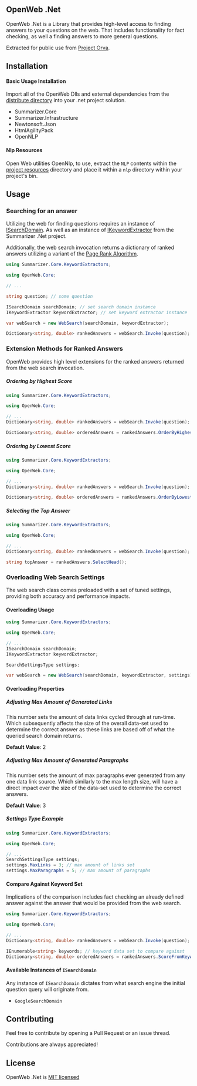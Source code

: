 ## OpenWeb .Net
OpenWeb .Net is a Library that provides high-level access to finding answers to your questions on the web. That includes functionality for fact checking, as well a finding answers to more general questions.

Extracted for public use from [Project Orva](https://www.ross-cdn.com/orva).

## Installation

#### Basic Usage Installation
Import all of the OpenWeb Dlls and external dependencies from the [distribute directory](./distribute) into your .net project solution. 
- Summarizer.Core
- Summarizer.Infrastructure
- Newtonsoft.Json
- HtmlAgilityPack
- OpenNLP

#### Nlp Resources
Open Web utilities OpenNlp, to use, extract the `NLP` contents within the [project resources](./resources/NLP) directory and place it within a `nlp` directory within your project's bin.

## Usage

### Searching for an answer
Utilizing the web for finding questions requires an instance of [ISearchDomain](#Available-Instances-of-ISearchDomain). As well as an instance of [IKeywordExtractor](https://github.com/GuyARoss/Summarizer.Net) from the Summarizer .Net project.

Additionally, the web search invocation returns a dictionary of ranked answers utilizing a variant of the [Page Rank Algorithm](https://en.wikipedia.org/wiki/PageRank).

```c#
using Summarizer.Core.KeywordExtractors;

using OpenWeb.Core;

// ...

string question; // some question

ISearchDomain searchDomain; // set search domain instance
IKeywordExtractor keywordExtractor; // set keyword extractor instance

var webSearch = new WebSearch(searchDomain, keywordExtractor);

Dictionary<string, double> rankedAnswers = webSearch.Invoke(question); // ranked keywords
```

### Extension Methods for Ranked Answers
OpenWeb provides high level extensions for the ranked answers returned from the web search invocation. 

##### Ordering by Highest Score

```c#
using Summarizer.Core.KeywordExtractors;

using OpenWeb.Core;

// ...
Dictionary<string, double> rankedAnswers = webSearch.Invoke(question); // ranked keywords

Dictionary<string, double> orderedAnswers = rankedAnswers.OrderByHighest();
```

##### Ordering by Lowest Score

```c#
using Summarizer.Core.KeywordExtractors;

using OpenWeb.Core;

// ...
Dictionary<string, double> rankedAnswers = webSearch.Invoke(question); // ranked keywords

Dictionary<string, double> orderedAnswers = rankedAnswers.OrderByLowest();
```

##### Selecting the Top Answer

```c#
using Summarizer.Core.KeywordExtractors;

using OpenWeb.Core;

// ...
Dictionary<string, double> rankedAnswers = webSearch.Invoke(question); // ranked keywords

string topAnswer = rankedAnswers.SelectHead();
```

### Overloading Web Search Settings
The web search class comes preloaded with a set of tuned settings, providing both accuracy and performance impacts.

#### Overloading Usage
```c#
using Summarizer.Core.KeywordExtractors;

using OpenWeb.Core;

// ...
ISearchDomain searchDomain;
IKeywordExtractor keywordExtractor;

SearchSettingsType settings;

var webSearch = new WebSearch(searchDomain, keywordExtractor, settings);
```

#### Overloading Properties

##### Adjusting Max Amount of Generated Links
This number sets the amount of data links cycled through at run-time. Which subsequently affects the size of the overall data-set used to determine the correct answer as these links are based off of what the queried search domain returns.

__Default Value__: 2

##### Adjusting Max Amount of Generated Paragraphs
This number sets the amount of max paragraphs ever generated from any one data link source. Which similarly to the max length size, will have a direct impact over the size of the data-set used to determine the correct answers.  

__Default Value__: 3

##### Settings Type Example
```c#
using Summarizer.Core.KeywordExtractors;

using OpenWeb.Core;

// ...
SearchSettingsType settings;
settings.MaxLinks = 3; // max amount of links set
settings.MaxParagraphs = 5; // max amount of paragraphs
```

#### Compare Against Keyword Set
Implications of the comparison includes fact checking an already defined answer against the answer that would be provided from the web search.

```c#
using Summarizer.Core.KeywordExtractors;

using OpenWeb.Core;

// ...
Dictionary<string, double> rankedAnswers = webSearch.Invoke(question); // ranked keywords

IEnumerable<string> keywords; // keyword data set to compare against
Dictionary<string, double> orderedAnswers = rankedAnswers.ScoreFromKeyword(keywords);
```

#### Available Instances of `ISearchDomain`
Any instance of `ISearchDomain` dictates from what search engine the initial question query will originate from.

- `GoogleSearchDomain`


## Contributing
Feel free to contribute by opening a Pull Request or an issue thread.

Contributions are always appreciated! 

## License 
OpenWeb .Net is [MIT licensed](./LICENSE)